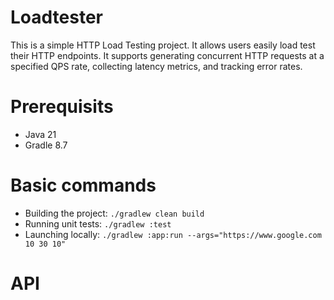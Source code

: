 # Loadtester
This is a simple HTTP Load Testing project. It allows users easily load test their HTTP endpoints.
It supports generating concurrent HTTP requests at a specified QPS rate, collecting latency metrics, and tracking error rates.

# Prerequisits
- Java 21
- Gradle 8.7

# Basic commands
- Building the project: `./gradlew clean build`
- Running unit tests: `./gradlew :test`
- Launching locally: `./gradlew :app:run --args="https://www.google.com 10 30 10"`

# API



